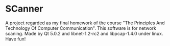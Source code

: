 SCanner
=======

A project regarded as my final homework of the course "The Principles And Technology Of Computer Communication".
This software is for network scaning.
Made by Qt 5.0.2 and libnet-1.2-rc2 and libpcap-1.4.0 under linux.
Have fun!
